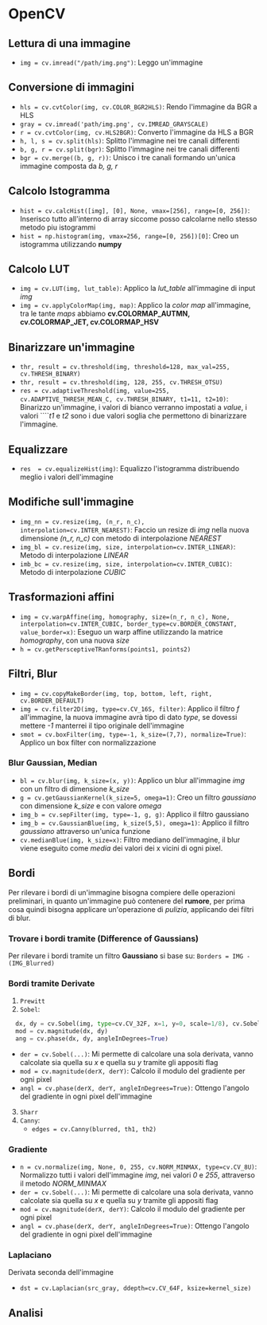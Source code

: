 # OpenCV
## Lettura di una immagine
* ``img = cv.imread("/path/img.png")``: Leggo un'immagine
## Conversione di immagini
* ``hls = cv.cvtColor(img, cv.COLOR_BGR2HLS)``: Rendo l'immagine da BGR a HLS
* ``gray = cv.imread('path/img.png', cv.IMREAD_GRAYSCALE)``
* ``r = cv.cvtColor(img, cv.HLS2BGR)``: Converto l'immagine da HLS a BGR
* ``h, l, s = cv.split(hls)``: Splitto l'immagine nei tre canali differenti
* ``b, g, r = cv.split(bgr)``: Splitto l'immagine nei tre canali differenti
* ``bgr = cv.merge((b, g, r))``: Unisco i tre canali formando un'unica immagine composta da *b, g, r*
## Calcolo Istogramma
* ``hist = cv.calcHist([img], [0], None, vmax=[256], range=[0, 256])``: Inserisco tutto all'interno di array siccome posso calcolarne nello stesso metodo piu istogrammi
* ``hist = np.histogram(img, vmax=256, range=[0, 256])[0]``:  Creo un istogramma utilizzando **numpy**
## Calcolo LUT
* ``img = cv.LUT(img, lut_table)``: Applico la *lut_table* all'immagine di input *img*
* ``img = cv.applyColorMap(img, map)``: Applico la *color map* all'immagine, tra le tante *maps* abbiamo **cv.COLORMAP_AUTMN, cv.COLORMAP_JET, cv.COLORMAP_HSV**
## Binarizzare un'immagine
* ``thr, result = cv.threshold(img, threshold=128, max_val=255, cv.THRESH_BINARY)``
* ``thr, result = cv.threshold(img, 128, 255, cv.THRESH_OTSU)``
* ``res = cv.adaptiveThreshold(img, value=255, cv.ADAPTIVE_THRESH_MEAN_C, cv.THRESH_BINARY, t1=11, t2=10)``: Binarizzo un'immagine, i valori di bianco verranno impostati a *value*, i valori ````*t1* e *t2* sono i due valori soglia che permettono di binarizzare l'immagine.
## Equalizzare
* ``res  = cv.equalizeHist(img)``: Equalizzo l'istogramma distribuendo meglio i valori dell'immagine
## Modifiche sull'immagine
* ``img_nn = cv.resize(img, (n_r, n_c), interpolation=cv.INTER_NEAREST)``: Faccio un resize di *img* nella nuova dimensione *(n_r, n_c)* con metodo di interpolazione *NEAREST*
* ``img_bl = cv.resize(img, size, interpolation=cv.INTER_LINEAR)``: Metodo di interpolazione *LINEAR*
* ``imb_bc = cv.resize(img, size, interpolation=cv.INTER_CUBIC)``: Metodo di interpolazione *CUBIC*
## Trasformazioni affini
* ``img = cv.warpAffine(img, homography, size=(n_r, n_c), None, interpolation=cv.INTER_CUBIC, border_type=cv.BORDER_CONSTANT, value_border=x)``: Eseguo un warp affine utilizzando la matrice *homography*, con una nuova *size*
* ``h = cv.getPersceptiveTRanforms(points1, points2)``
## Filtri, Blur
* ``img = cv.copyMakeBorder(img, top, bottom, left, right, cv.BORDER_DEFAULT)``
* ``img = cv.filter2D(img, type=cv.CV_16S, filter)``: Applico il filtro *f* all'immagine, la nuova immagine avrà tipo di dato *type*, se dovessi mettere *-1* manterrei il tipo originale dell'immagine
* ``smot = cv.boxFilter(img, type=-1, k_size=(7,7), normalize=True)``: Applico un box filter con normalizzazione
### Blur Gaussian, Median 
* ``bl = cv.blur(img, k_size=(x, y))``: Applico un blur all'immagine *img* con un filtro di dimensione *k_size*
* ``g = cv.getGaussianKernel(k_size=5, omega=1)``: Creo un filtro *gaussiano* con dimensione *k_size* e con valore *omega*
* ``img_b = cv.sepFilter(img, type=-1, g, g)``: Applico il filtro gaussiano
* ``img_b = cv.GaussianBlue(img, k_size(5,5), omega=1)``: Applico il filtro *gaussiano* attraverso un'unica funzione
* ``cv.medianBlue(img, k_size=x)``: Filtro mediano dell'immagine, il blur viene eseguito come *media* dei valori dei x vicini di ogni pixel.
## Bordi
Per rilevare i bordi di un'immagine bisogna compiere delle operazioni preliminari, in quanto un'immagine può contenere del **rumore**, per prima cosa quindi bisogna applicare un'operazione di *pulizia*, applicando dei filtri di blur.
### Trovare i bordi tramite (Difference of Gaussians)
Per rilevare i bordi tramite un filtro **Gaussiano** si base su: 
``Borders = IMG - (IMG_Blurred)``
### Bordi tramite Derivate
1. ``Prewitt``
2. ``Sobel``: 
  ```python
    dx, dy = cv.Sobel(img, type=cv.CV_32F, x=1, y=0, scale=1/8), cv.Sobel(img, type=cv.CV_32F, x=0, y=1, scale=1/8)
    mod = cv.magnitude(dx, dy)
    ang = cv.phase(dx, dy, angleInDegrees=True)
  ```
   * ``der = cv.Sobel(...)``: Mi permette di calcolare una sola derivata, vanno calcolate sia quella su *x* e quella su *y* tramite gli appositi flag
   * ``mod = cv.magnitude(derX, derY)``: Calcolo il modulo del gradiente per ogni pixel
   * ``angl = cv.phase(derX, derY, angleInDegrees=True)``: Ottengo l'angolo del gradiente in ogni pixel dell'immagine
3. ``Sharr``
4. ``Canny``:
   * ``edges = cv.Canny(blurred, th1, th2)``
### Gradiente
* ``n = cv.normalize(img, None, 0, 255, cv.NORM_MINMAX, type=cv.CV_8U)``: Normalizzo tutti i valori dell'immagine *img*, nei valori *0* e *255*, attraverso il metodo *NORM_MINMAX* 
* ``der = cv.Sobel(...)``: Mi permette di calcolare una sola derivata, vanno calcolate sia quella su *x* e quella su *y* tramite gli appositi flag
* ``mod = cv.magnitude(derX, derY)``: Calcolo il modulo del gradiente per ogni pixel
* ``angl = cv.phase(derX, derY, angleInDegrees=True)``: Ottengo l'angolo del gradiente in ogni pixel dell'immagine
### Laplaciano
Derivata seconda dell'immagine
* ``dst = cv.Laplacian(src_gray, ddepth=cv.CV_64F, ksize=kernel_size)``
## Analisi